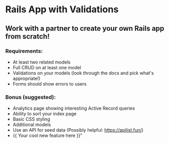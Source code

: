 # Rails App with Validations


## Work with a partner to create your own Rails app from scratch! 

### Requirements:
- At least two related models
- Full CRUD on at least one model
- Validations on your models (look through the docs and pick what's appropriate!)
- Forms should show errors to users

### Bonus (suggested):
- Analytics page showing interesting Active Record queries
- Ability to sort your index page
- Basic CSS styling
- Additional models
- Use an API for seed data (Possibly helpful:  https://apilist.fun/)
- {{ Your cool new feature here }}"
